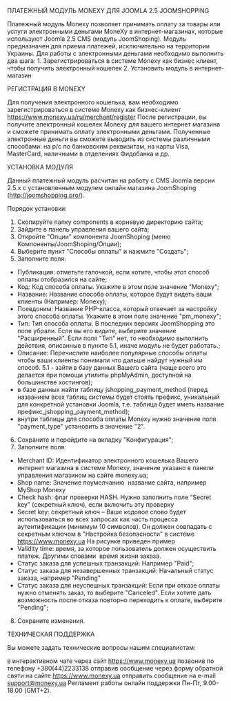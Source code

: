 ПЛАТЕЖНЫЙ МОДУЛЬ MONEXY ДЛЯ JOOMLA 2.5 JOOMSHOPPING

Платежный модуль Monexy позволяет принимать оплату за товары или услуги электронными деньгами MoneXy в интернет-магазинах, которые используют Joomla 2.5 CMS (модуль JoomShoping). Модуль предназначен для приема платежей, исключительно на территории Украины. Для работы с электронными деньгами необходимо выполнить два шага: 1. Зарегистрироваться в системе Monexy как бизнес клиент, чтобы получить электронный кошелек 2. Установить модуль в интернет-магазин

РЕГИСТРАЦИЯ В MONEXY

Для получения электронного кошелька, вам необходимо зарегистрироваться в системе Monexy как бизнес-клиент https://www.monexy.ua/ru/merchant/register После регистрации, вы получите электронный кошелек Monexy для вашего интернет магазина и сможете принимать оплату электронными деньгами. Полученные электронные деньги вы сможете выводить из системы различными способами: на р/с по банковским реквизитам, на карты Visa, MasterCard, наличными в отделениях Фидобанка и др.

УСТАНОВКА МОДУЛЯ

Данный платежный модуль расчитан на работу с CMS Joomla версии 2.5.x с установленным модулем онлайн магазина JoomShoping (http://joomshopping.pro/).

Порядок установки:
1. Скопируйте папку components в корневую директорию сайта;
2. Зайдите в панель управления вашего сайта;
3. Откройте "Опции" компонента JoomShoping (меню Компоненты/JoomShoping/Опции);
4. Выберите пункт "Способы оплаты" и нажмите "Создать";
5. Заполните поля:
 - Публикация: отметьте галочкой, если хотите, чтобы этот способ оплаты отобразился на сайте;
 - Код: Код способа оплаты. Укажите в этом поле значение "Monexy";
 - Название: Название способа оплаты, которое будут видеть ваши клиенты (Например: Monexy);
 - Псевдоним: Название PHP-класса, который отвечает за настройку этого способа оплаты. Укажите в этом поле значение "pm_monexy";
 - Тип: Тип способа оплаты. В последних версиях JoomShopping это поле убрали. Если вы его видите, выберите значение "Расширенный". Если поля "Тип" нет, то необходимо выполнить действия, описанные в пункте 5.1, иначе модуль не будет работать.;
 - Описание: Перечислите наиболее популярные способы оплаты чтобы ваши клиенты понимали что дальше найдут нужный им способ.
5.1 - зайти в базу данных Вашего сайта (чаще всего это делается при помощи утилиты phpMyAdmin, доступной на большинстве хостингов);
- в базе данных найти таблицу jshopping_payment_method (перед названием всех таблиц системы будет стоять префикс, уникальный для конкретной установки Joomla, т.е. таблица будет иметь название префикс_jshopping_payment_method);
- внутри таблицы для способа оплаты Monexy нужно значение поля "payment_type" установить в значение "2".
6. Сохраните и перейдите на вкладку "Конфигурация";
7. Заполните поля:
 - Merchant ID: Идентификатор электронного кошелька Вашего интернет магазина в системе Monexy, значение указано в панели управления магазином на сайте monexy.ua;
 - Shop name: Значение по­умолчанию ­ название сайта, например MyShop Monexy
 - Check hash: флаг проверки HASH. Нужно заполнить поле “Secret key” (секретный ключ), если включить эту проверку
 - Secret key: секретный ключ – Ваше кодовое слово будет использоваться во всех запросах как часть процесса аутентификации (минимум 10 символов). Он должен совпадать с секретным ключом в "Настройка безопасности" в системе https://www.monexy.ua На рисунке приведен пример
 - Validity time: время, за которое пользователь должен осуществить платеж. Другими словами ­ время жизни заказа.
 - Статус заказа для успешных транзакций: Например "Paid";
 - Статус заказа для незавершенных транзакций: Начальный статус заказа, например "Pending"
 - Статус заказа для неуспешных транзакций: Если при отказе оплаты нужно отменять заказ, то выберите "Canceled". Если хотите дать возможность после отказа повторно переходить к оплате, выберите "Pending";
8. Сохраните изменения.

ТЕХНИЧЕСКАЯ ПОДДЕРЖКА

Вы можете задать технические вопросы нашим специалистам:

в интерактивном чате через сайт https://www.monexy.ua
позвонив по телефону +380(44)2233138
отправив сообщение через форму обратной святи на сайте https://www.monexy.ua
отправить сообщение на e-mail support@monexy.ua
Регламент работы онлайн поддержки Пн-Пт, 9.00-18.00 (GMT+2).